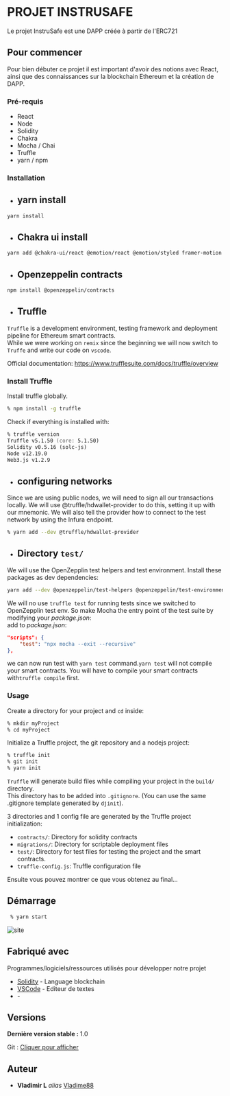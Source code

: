 # **PROJET INSTRUSAFE**

Le projet InstruSafe est une DAPP créée à partir de l'ERC721

## **Pour commencer**

Pour bien débuter ce projet il est important d'avoir des notions avec React, ainsi que des connaissances sur la blockchain Ethereum et la création de DAPP.

### **Pré-requis**

- React
- Node
- Solidity
- Chakra
- Mocha / Chai
- Truffle
- yarn / npm

### **Installation**

- ## yarn install

```zsh
yarn install
```

- ## Chakra ui install

```zsh
yarn add @chakra-ui/react @emotion/react @emotion/styled framer-motion

```

- ## Openzeppelin contracts

```zsh
npm install @openzeppelin/contracts
```

- ## Truffle

`Truffle` is a development environment, testing framework and deployment pipeline for Ethereum smart contracts.  
While we were working on `remix` since the beginning we will now switch to `Truffe` and write our code on `vscode`.

Official documentation: https://www.trufflesuite.com/docs/truffle/overview

### **Install Truffle**

Install truffle globally.

```zsh
% npm install -g truffle
```

Check if everything is installed with:

```zsh
% truffle version
Truffle v5.1.50 (core: 5.1.50)
Solidity v0.5.16 (solc-js)
Node v12.19.0
Web3.js v1.2.9

```

- ## configuring networks

Since we are using public nodes, we will need to sign all our transactions locally. We will use @truffle/hdwallet-provider to do this, setting it up with our mnemonic. We will also tell the provider how to connect to the test network by using the Infura endpoint.

```zsh
% yarn add --dev @truffle/hdwallet-provider
```

- ## Directory `test/`

We will use the OpenZepplin test helpers and test environment.
Install these packages as dev dependencies:

```zsh
yarn add --dev @openzeppelin/test-helpers @openzeppelin/test-environment mocha chai
```

We will no use `truffle test` for running tests since we switched to OpenZepplin test env.
So make Mocha the entry point of the test suite by modifying your _package.json_:  
add to _package.json_:

```json
"scripts": {
    "test": "npx mocha --exit --recursive"
},
```

we can now run test with `yarn test` command.`yarn test` will not compile your smart contracts. You will have to compile your smart contracts with`truffle compile` first.

### **Usage**

Create a directory for your project and `cd` inside:

```zsh
% mkdir myProject
% cd myProject
```

Initialize a Truffle project, the git repository and a nodejs project:

```zsh
% truffle init
% git init
% yarn init
```

`Truffle` will generate build files while compiling your project in the `build/` directory.  
This directory has to be added into `.gitignore`. (You can use the same .gitignore template generated by `djinit`).

3 directories and 1 config file are generated by the Truffle project initialization:

- `contracts/`: Directory for solidity contracts
- `migrations/`: Directory for scriptable deployment files
- `test/`: Directory for test files for testing the project and the smart contracts.
- `truffle-config.js`: Truffle configuration file

Ensuite vous pouvez montrer ce que vous obtenez au final...

## Démarrage

```zsh
 % yarn start
```
![site](https://media.joomeo.com/small/5fd79f9eac243.jpg)

## Fabriqué avec

Programmes/logiciels/ressources utilisés pour développer notre projet

- [Solidity](https://docs.soliditylang.org/en/v0.6.0/) - Language blockchain
- [VSCode](https://code.visualstudio.com/) - Editeur de textes
- []() -

## Versions

**Dernière version stable :** 1.0

Git : [Cliquer pour afficher](https://github.com/finalProjectNoe/project-Noe-Back)

## Auteur

- **Vladimir L** _alias_ [Vladime88](https://github.com/vladime88)



